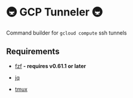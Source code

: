 # 🚇 GCP Tunneler 🚇

Command builder for `gcloud compute` ssh tunnels

## Requirements

- [fzf](https://github.com/junegunn/fzf?tab=readme-ov-file#installation) **- requires v0.61.1 or later**

- [jq](https://jqlang.org/download/)

- [tmux](https://github.com/tmux/tmux/wiki/Installing)
